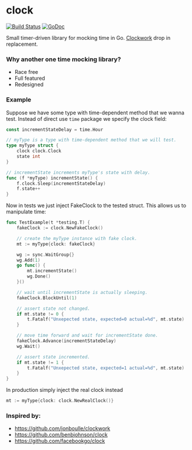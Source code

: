 # clock

[![Build Status](https://travis-ci.org/LopatkinEvgeniy/clock.png?branch=master)](https://travis-ci.org/LopatkinEvgeniy/clock) [![GoDoc](https://godoc.org/github.com/LopatkinEvgeniy/clock?status.svg)](http://godoc.org/github.com/LopatkinEvgeniy/clock)

Small timer-driven library for mocking time in Go. [Clockwork](https://github.com/jonboulle/clockwork) drop in replacement.

### Why another one time mocking library?
* Race free
* Full featured
* Redesigned

### Example

Suppose we have some type with time-dependent method that we wanna test.
Instead of direct use `time` package we specify the clock field:
```go
const incrementStateDelay = time.Hour

// myType is a type with time-dependent method that we will test.
type myType struct {
	clock clock.Clock
	state int
}

// incrementState increments myType's state with delay.
func (f *myType) incrementState() {
	f.clock.Sleep(incrementStateDelay)
	f.state++
}
```

Now in tests we just inject FakeClock to the tested struct. 
This allows us to manipulate time:

```go
func TestExample(t *testing.T) {
	fakeClock := clock.NewFakeClock()

	// create the myType instance with fake clock.
	mt := myType{clock: fakeClock}

	wg := sync.WaitGroup{}
	wg.Add(1)
	go func() {
		mt.incrementState()
		wg.Done()
	}()

	// wait until incrementState is actually sleeping.
	fakeClock.BlockUntil(1)

	// assert state not changed.
	if mt.state != 0 {
		t.Fatalf("Unxepected state, expected=0 actual=%d", mt.state)
	}

	// move time forward and wait for incrementState done.
	fakeClock.Advance(incrementStateDelay)
	wg.Wait()

	// assert state incremented.
	if mt.state != 1 {
		t.Fatalf("Unxepected state, expected=1 actual=%d", mt.state)
	}
}
```

In production simply inject the real clock instead
```go
mt := myType{clock: clock.NewRealClock()}
```

### Inspired by:
* https://github.com/jonboulle/clockwork
* https://github.com/benbjohnson/clock
* https://github.com/facebookgo/clock
